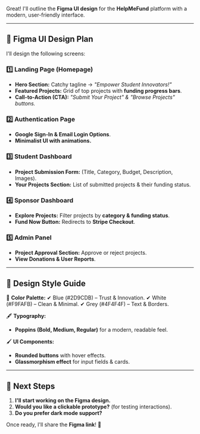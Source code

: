 Great! I'll outline the **Figma UI design** for the **HelpMeFund** platform with a modern, user-friendly interface.

---

## **🎨 Figma UI Design Plan**
I'll design the following screens:

### **1️⃣ Landing Page (Homepage)**
- **Hero Section:** Catchy tagline → *"Empower Student Innovators!"*
- **Featured Projects:** Grid of top projects with **funding progress bars**.
- **Call-to-Action (CTA):** *"Submit Your Project" & "Browse Projects" buttons.*

### **2️⃣ Authentication Page**
- **Google Sign-In & Email Login Options**.
- **Minimalist UI with animations.**

### **3️⃣ Student Dashboard**
- **Project Submission Form:** (Title, Category, Budget, Description, Images).
- **Your Projects Section:** List of submitted projects & their funding status.

### **4️⃣ Sponsor Dashboard**
- **Explore Projects:** Filter projects by **category & funding status**.
- **Fund Now Button:** Redirects to **Stripe Checkout**.

### **5️⃣ Admin Panel**
- **Project Approval Section:** Approve or reject projects.
- **View Donations & User Reports**.

---

## **📌 Design Style Guide**
🎨 **Color Palette:**
✔ Blue (#2D9CDB) – Trust & Innovation.
✔ White (#F9FAFB) – Clean & Minimal.
✔ Grey (#4F4F4F) – Text & Borders.

🖋 **Typography:**
- **Poppins (Bold, Medium, Regular)** for a modern, readable feel.

🖌 **UI Components:**
- **Rounded buttons** with hover effects.
- **Glassmorphism effect** for input fields & cards.

---

## **🔗 Next Steps**
1. **I'll start working on the Figma design.**
2. **Would you like a clickable prototype?** (for testing interactions).
3. **Do you prefer dark mode support?**

Once ready, I'll share the **Figma link**! 🚀
